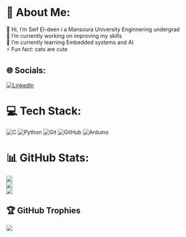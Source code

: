 <!---
zorkano/zorkano is a ✨ special ✨ repository because its `README.md` (this file) appears on your GitHub profile.
You can click the Preview link to take a look at your changes.
--->
# 💫 About Me:
👋 Hi, I’m Seif El-deen i a Mansoura University Enginnering undergrad<br>🔭 I’m currently working on improving my skills<br>🌱 I’m currently learning Embedded systems and AI<br>⚡ Fun fact: cats are cute


## 🌐 Socials:
[![LinkedIn](https://img.shields.io/badge/LinkedIn-%230077B5.svg?logo=linkedin&logoColor=white)](https://linkedin.com/in/linkedin.com/in/seif-el-deen-mahmoud-89493424b) 

# 💻 Tech Stack:
![C](https://img.shields.io/badge/c-%2300599C.svg?style=for-the-badge&logo=c&logoColor=white) ![Python](https://img.shields.io/badge/python-3670A0?style=for-the-badge&logo=python&logoColor=ffdd54) ![Git](https://img.shields.io/badge/git-%23F05033.svg?style=for-the-badge&logo=git&logoColor=white) ![GitHub](https://img.shields.io/badge/github-%23121011.svg?style=for-the-badge&logo=github&logoColor=white) ![Arduino](https://img.shields.io/badge/-Arduino-00979D?style=for-the-badge&logo=Arduino&logoColor=white)
# 📊 GitHub Stats:
![](https://github-readme-stats.vercel.app/api?username=zorkano&theme=dark&hide_border=false&include_all_commits=true&count_private=false)<br/>
![](https://nirzak-streak-stats.vercel.app/?user=zorkano&theme=dark&hide_border=false)<br/>
![](https://github-readme-stats.vercel.app/api/top-langs/?username=zorkano&theme=dark&hide_border=false&include_all_commits=true&count_private=false&layout=compact)

## 🏆 GitHub Trophies
![](https://github-profile-trophy.vercel.app/?username=zorkano&theme=dark&no-frame=false&no-bg=true&margin-w=4)

<!-- Proudly created with GPRM ( https://gprm.itsvg.in ) -->
